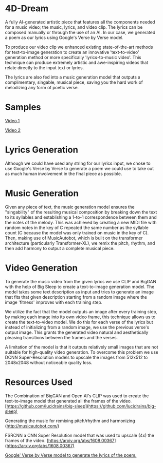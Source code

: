 # 4D-Dream
A fully AI-generated artistic piece that features all the components needed for a music video; the music, lyrics, and video clip. The lyrics can be composed manually or through the use of an AI. In our case, we generated a poem as our lyrics using Google's Verse by Verse model.

To produce our video clip we enhanced existing state-of-the-art methods for text-to-image generation to create an innovative 'text-to-video' generation method or more specifically 'lyrics-to-music video'. This technique can produce extremely artistic and awe-inspiring videos that relate directly to the input text or lyrics.  

The lyrics are also fed into a music generation model that outputs a complimentary, singable, musical piece, saving you the hard work of melodizing any form of poetic verse.

# Samples
 [Video 1](https://www.youtube.com/watch?v=UFmA7bWlP1k)
 
 [Video 2](https://www.youtube.com/watch?v=OoNonzv85IM)
 


# Lyrics Generation
Although we could have used any string for our lyrics input, we chose to use Google's Verse by Verse to generate a poem we could use to take out as much human involvement in the final piece as possible. 
# Music Generation
Given any piece of text, the music generation model ensures the "singability" of the resulting musical composition by breaking down the text to its syllables and establishing a 1-to-1 correspondence between them and the notes of the melody. This was achieved by creating a new MIDI file with random notes in the key of C repeated the same number as the syllable count (C because the model was only trained on music in the key of C). Then, making use of MusicAutobot, which is built on the transformer architecture (particularly Transformer-XL), we remix the pitch, rhythm, and then add harmony to output a complete musical piece.
# Video Generation
To generate the music video from the given lyrics we use CLIP and BigGAN with the help of Big Sleep to create a text-to-image generation model. The model takes some text description as input and tries to generate an image that fits that given description starting from a random image where the image 'fitness' improves with each training step.

We utilize the fact that the model outputs an image after every training step, by making each image into its own video frame, this technique allows us to create the text-to-video model. We do this for each verse of the lyrics but instead of initializing from a random image, we use the previous verse's output image. This grants the generated video natural and aesthetically pleasing transitions between the frames and the verses.

A limitation of the model is that it outputs relatively small images that are not suitable for high-quality video generation. To overcome this problem we use DCNN Super-Resolution models to upscale the images from 512x512 to 2048x2048 without noticeable quality loss.

# Resources Used
The Combination of BigGAN and Open AI's CLIP was used to create the text-to-image model that generated all the frames of the video.
[https://github.com/lucidrains/big-sleep](https://github.com/lucidrains/big-sleep)


Generating the music for remixing pitch/rhythm and harmonizing
(http://musicautobot.com/)

FSRCNN a CNN Super Resolution model that was used to upscale (4x) the frames of the video.
[https://arxiv.org/abs/1608.00367](https://arxiv.org/abs/1608.00367)



[Google' Verse by Verse model to generate the lyrics of the poem.](https://sites.research.google/versebyverse/)
